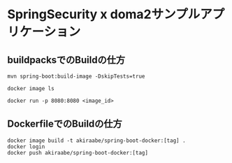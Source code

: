 # SpringSecurity x doma2サンプルアプリケーション

## buildpacksでのBuildの仕方
```
mvn spring-boot:build-image -DskipTests=true

docker image ls

docker run -p 8080:8080 <image_id>
```

## DockerfileでのBuildの仕方
```
docker image build -t akiraabe/spring-boot-docker:[tag] .
docker login
docker push akiraabe/spring-boot-docker:[tag]
```